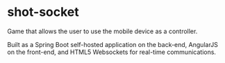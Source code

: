 # shot-socket
Game that allows the user to use the mobile device as a controller.

Built as a Spring Boot self-hosted application on the back-end, AngularJS on the front-end, and HTML5 Websockets for real-time communications.

